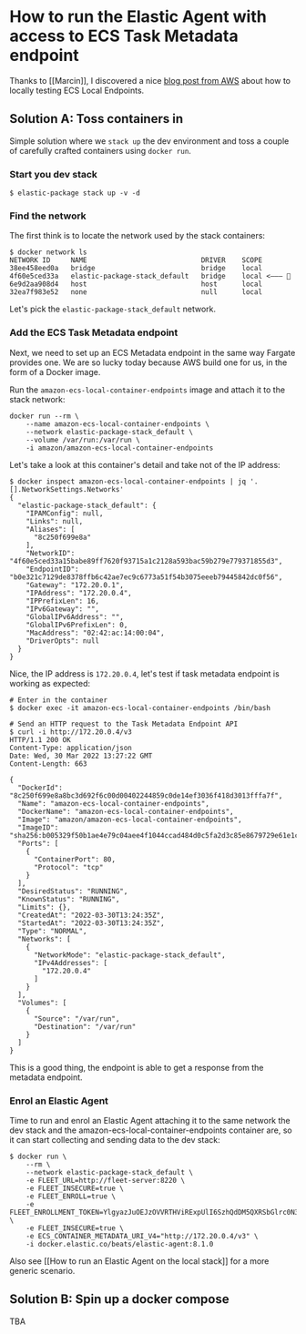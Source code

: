 # How to run the Elastic Agent with access to ECS Task Metadata endpoint

Thanks to [[Marcin]], I discovered a nice [blog post from AWS](https://aws.amazon.com/blogs/compute/a-guide-to-locally-testing-containers-with-amazon-ecs-local-endpoints-and-docker-compose/) about how to locally testing ECS Local Endpoints.

## Solution A: Toss containers in

Simple solution where we `stack up` the dev environment and toss a couple of carefully crafted containers using `docker run`.

### Start you dev stack

```shell
$ elastic-package stack up -v -d
```

### Find the network

The first think is to locate the network used by the stack containers:

```shell
$ docker network ls
NETWORK ID     NAME                            DRIVER    SCOPE
38ee458eed0a   bridge                          bridge    local
4f60e5ced33a   elastic-package-stack_default   bridge    local <——— 👀
6e9d2aa908d4   host                            host      local
32ea7f983e52   none                            null      local
```

Let's pick the `elastic-package-stack_default` network.

### Add the ECS Task Metadata endpoint

Next, we need to set up an ECS Metadata endpoint in the same way Fargate provides one. We are so lucky today because AWS build one for us, in the form of a Docker image.

Run the `amazon-ecs-local-container-endpoints` image and attach it to the stack network:

```shell
docker run --rm \
    --name amazon-ecs-local-container-endpoints \
    --network elastic-package-stack_default \
    --volume /var/run:/var/run \
    -i amazon/amazon-ecs-local-container-endpoints
```

Let's take a look at this container's detail and take not of the IP address:

```shell
$ docker inspect amazon-ecs-local-container-endpoints | jq '.[].NetworkSettings.Networks'
{
  "elastic-package-stack_default": {
    "IPAMConfig": null,
    "Links": null,
    "Aliases": [
      "8c250f699e8a"
    ],
    "NetworkID": "4f60e5ced33a15babe89ff7620f93715a1c2128a593bac59b279e779371855d3",
    "EndpointID": "b0e321c7129de8378ffb6c42ae7ec9c6773a51f54b3075eeeb79445842dc0f56",
    "Gateway": "172.20.0.1",
    "IPAddress": "172.20.0.4",
    "IPPrefixLen": 16,
    "IPv6Gateway": "",
    "GlobalIPv6Address": "",
    "GlobalIPv6PrefixLen": 0,
    "MacAddress": "02:42:ac:14:00:04",
    "DriverOpts": null
  }
}
```

Nice, the IP address is `172.20.0.4`, let's test if task metadata endpoint is working as expected:

```shell
# Enter in the container
$ docker exec -it amazon-ecs-local-container-endpoints /bin/bash

# Send an HTTP request to the Task Metadata Endpoint API
$ curl -i http://172.20.0.4/v3
HTTP/1.1 200 OK
Content-Type: application/json
Date: Wed, 30 Mar 2022 13:27:22 GMT
Content-Length: 663

{
  "DockerId": "8c250f699e8a8bc3d692f6c00d00402244859c0de14ef3036f418d3013fffa7f",
  "Name": "amazon-ecs-local-container-endpoints",
  "DockerName": "amazon-ecs-local-container-endpoints",
  "Image": "amazon/amazon-ecs-local-container-endpoints",
  "ImageID": "sha256:b005329f50b1ae4e79c04aee4f1044ccad484d0c5fa2d3c85e8679729e61e1c1",
  "Ports": [
    {
      "ContainerPort": 80,
      "Protocol": "tcp"
    }
  ],
  "DesiredStatus": "RUNNING",
  "KnownStatus": "RUNNING",
  "Limits": {},
  "CreatedAt": "2022-03-30T13:24:35Z",
  "StartedAt": "2022-03-30T13:24:35Z",
  "Type": "NORMAL",
  "Networks": [
    {
      "NetworkMode": "elastic-package-stack_default",
      "IPv4Addresses": [
        "172.20.0.4"
      ]
    }
  ],
  "Volumes": [
    {
      "Source": "/var/run",
      "Destination": "/var/run"
    }
  ]
}
```

This is a good thing, the endpoint is able to get a response from the metadata endpoint.

### Enrol an Elastic Agent

Time to run and enrol an Elastic Agent attaching it to the same network the dev stack and the amazon-ecs-local-container-endpoints container are, so it can start collecting and sending data to the dev stack:

```shell
$ docker run \
    --rm \
    --network elastic-package-stack_default \
    -e FLEET_URL=http://fleet-server:8220 \
	-e FLEET_INSECURE=true \
    -e FLEET_ENROLL=true \
    -e FLEET_ENROLLMENT_TOKEN=YlgyazJuOEJzOVVRTHViRExpUlI6SzhQdDM5QXRSbGlrc0N3Nkg5bkE1Zw== \
    -e FLEET_INSECURE=true \
    -e ECS_CONTAINER_METADATA_URI_V4="http://172.20.0.4/v3" \
    -i docker.elastic.co/beats/elastic-agent:8.1.0
```

Also see [[How to run an Elastic Agent on the local stack]] for a more generic scenario.

## Solution B: Spin up a docker compose

TBA
